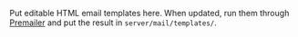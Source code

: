 Put editable HTML email templates here. When updated, run them through
[Premailer](http://premailer.dialect.ca/) and put the result in `server/mail/templates/`.
